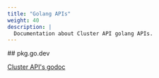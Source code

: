 ```yaml
---
title: "Golang APIs"
weight: 40
description: |
  Documentation about Cluster API golang APIs.
---
```


## pkg.go.dev

[Cluster API's godoc](https://pkg.go.dev/sigs.k8s.io/cluster-api)